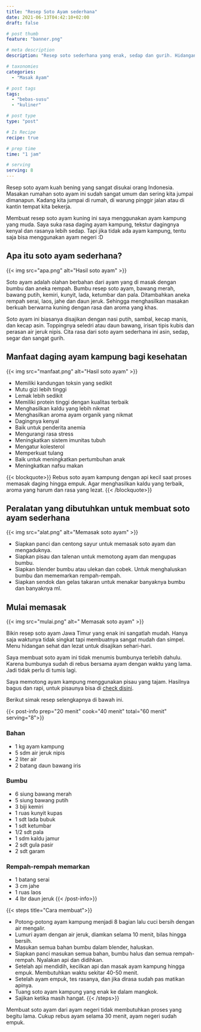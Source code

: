 ```yaml
---
title: "Resep Soto Ayam sederhana"
date: 2021-06-13T04:42:10+02:00
draft: false

# post thumb
feature: "banner.png"

# meta description
description: "Resep soto sederhana yang enak, sedap dan gurih. Hidangan lezat dan terbaik untuk disajikan bersama keluarga tercinta."

# taxonomies
categories:
  - "Masak Ayam"

# post tags
tags:
  - "bebas-susu"
  - "kuliner"

# post type
type: "post"

# Is Recipe
recipe: true

# prep time
time: "1 jam"

# serving
serving: 8
---
```

Resep soto ayam kuah bening yang sangat disukai orang Indonesia. Masakan rumahan soto ayam ini sudah sangat umum dan sering kita jumpai dimanapun. Kadang kita jumpai di rumah, di warung pinggir jalan atau di kantin tempat kita bekerja.

Membuat resep soto ayam kuning ini saya menggunakan ayam kampung yang muda. Saya suka rasa daging ayam kampung, tekstur dagingnya kenyal dan rasanya lebih sedap. Tapi jika tidak ada ayam kampung, tentu saja bisa menggunakan ayam negeri :D

## Apa itu soto ayam sederhana?

{{< img src="apa.png" alt="Hasil soto ayam" >}}

Soto ayam adalah olahan berbahan dari ayam yang di masak dengan bumbu dan aneka rempah. Bumbu resep soto ayam, bawang merah, bawang putih, kemiri, kunyit, lada, ketumbar dan pala. Ditambahkan aneka rempah serai, laos, jahe dan daun jeruk. Sehingga menghasilkan masakan berkuah berwarna kuning dengan rasa dan aroma yang khas.

Soto ayam ini biasanya disajikan dengan nasi putih, sambal, kecap manis, dan kecap asin. Toppingnya seledri atau daun bawang, irisan tipis kubis dan perasan air jeruk nipis. Cita rasa dari soto ayam sederhana ini asin, sedap, segar dan sangat gurih.

## Manfaat daging ayam kampung bagi kesehatan

{{< img src="manfaat.png" alt="Hasil soto ayam" >}}

-   Memiliki kandungan toksin yang sedikit
-   Mutu gizi lebih tinggi
-   Lemak lebih sedikit
-   Memiliki protein tinggi dengan kualitas terbaik
-   Menghasilkan kaldu yang lebih nikmat
-   Menghasilkan aroma ayam organik yang nikmat
-   Dagingnya kenyal
-   Baik untuk penderita anemia
-   Mengurangi rasa stress
-   Meningkatkan sistem imunitas tubuh
-   Mengatur kolesterol
-   Memperkuat tulang
-   Baik untuk meningkatkan pertumbuhan anak
-   Meningkatkan nafsu makan

{{< blockquote>}}
Rebus soto ayam kampung dengan api kecil saat proses memasak daging hingga empuk. Agar menghasilkan kaldu yang terbaik, aroma yang harum dan rasa yang lezat.
{{< /blockquote>}}

## Peralatan yang dibutuhkan untuk membuat soto ayam sederhana

{{< img src="alat.png" alt="Memasak soto ayam" >}}

-   Siapkan panci dan centong sayur untuk memasak soto ayam dan mengaduknya.
-   Siapkan pisau dan talenan untuk memotong ayam dan mengupas bumbu.
-   Siapkan blender bumbu atau ulekan dan cobek. Untuk menghaluskan bumbu dan mememarkan rempah-rempah.
-   Siapkan sendok dan gelas takaran untuk menakar banyaknya bumbu dan banyaknya ml.

## Mulai memasak

{{< img src="mulai.png" alt=" Memasak soto ayam" >}}

Bikin resep soto ayam Jawa Timur yang enak ini sangatlah mudah. Hanya saja waktunya tidak singkat tapi membuatnya sangat mudah dan simpel. Menu hidangan sehat dan lezat untuk disajikan sehari-hari.

Saya membuat soto ayam ini tidak menumis bumbunya terlebih dahulu. Karena bumbunya sudah di rebus bersama ayam dengan waktu yang lama. Jadi tidak perlu di tumis lagi.

Saya memotong ayam kampung menggunakan pisau yang tajam. Hasilnya bagus dan rapi, untuk pisaunya bisa di [check disini](https://s.click.aliexpress.com/e/_ABJJqr).

Berikut simak resep selengkapnya di bawah ini.

{{< post-info prep="20 menit" cook="40 menit" total="60 menit" serving="8">}}

### Bahan

-   1 kg ayam kampung
-   5 sdm air jeruk nipis
-   2 liter air
-   2 batang daun bawang iris

### Bumbu

-   6 siung bawang merah
-   5 siung bawang putih
-   3 biji kemiri
-   1 ruas kunyit kupas
-   1 sdt lada bubuk
-   1 sdt ketumbar
-   1/2 sdt pala
-   1 sdm kaldu jamur
-   2 sdt gula pasir
-   2 sdt garam

### Rempah-rempah memarkan

-   1 batang serai
-   3 cm jahe
-   1 ruas laos
-   4 lbr daun jeruk
{{< /post-info>}}

{{< steps title="Cara membuat">}}
-   Potong-potong ayam kampung menjadi 8 bagian lalu cuci bersih dengan air mengalir.
-   Lumuri ayam dengan air jeruk, diamkan selama 10 menit, bilas hingga bersih.
-   Masukan semua bahan bumbu dalam blender, haluskan.
-   Siapkan panci masukan semua bahan, bumbu halus dan semua rempah-rempah. Nyalakan api dan didihkan.
-   Setelah api mendidih, kecilkan api dan masak ayam kampung hingga empuk. Membutuhkan waktu sekitar 40-50 menit.
-   Setelah ayam empuk, tes rasanya, dan jika dirasa sudah pas matikan apinya.
-   Tuang soto ayam kampung yang enak ke dalam mangkok.
-   Sajikan ketika masih hangat.
{{< /steps>}}

Membuat soto ayam dari ayam negeri tidak membutuhkan proses yang begitu lama. Cukup rebus ayam selama 30 menit, ayam negeri sudah empuk.